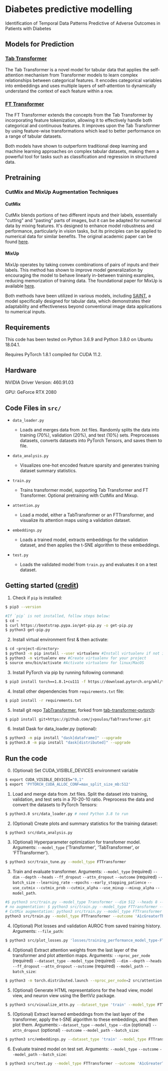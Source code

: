 # Diabetes predictive modelling
Identification of Temporal Data Patterns Predictive of Adverse Outcomes in Patients with Diabetes

## Models for Prediction

### [Tab Transformer](https://github.com/lucidrains/tab-transformer-pytorch)
The Tab Transformer is a novel model for tabular data that applies the self-attention mechanism from Transformer models to learn complex relationships between categorical features. It encodes categorical variables into embeddings and uses multiple layers of self-attention to dynamically understand the context of each feature within a row.

### [FT Transformer](https://github.com/lucidrains/tab-transformer-pytorch?tab=readme-ov-file#ft-transformer)
The FT Transformer extends the concepts from the Tab Transformer by incorporating feature tokenization, allowing it to effectively handle both categorical and continuous features. It improves upon the Tab Transformer by using feature-wise transformations which lead to better performance on a range of tabular datasets.

Both models have shown to outperform traditional deep learning and machine learning approaches on complex tabular datasets, making them a powerful tool for tasks such as classification and regression in structured data.

## Pretraining

### CutMix and MixUp Augmentation Techniques

#### CutMix
CutMix blends portions of two different inputs and their labels, essentially "cutting" and "pasting" parts of images, but it can be adapted for numerical data by mixing features. It's designed to enhance model robustness and performance, particularly in vision tasks, but its principles can be applied to numerical data for similar benefits. The original academic paper can be found [here](https://arxiv.org/abs/1905.04899).
<!-- For details on implementing CutMix in PyTorch, see [PyTorch's documentation](https://pytorch.org/vision/main/generated/torchvision.transforms.v2.CutMix.html) and its [use cases](https://pytorch.org/vision/main/auto_examples/transforms/plot_cutmix_mixup.html#sphx-glr-auto-examples-transforms-plot-cutmix-mixup-py).  -->

#### MixUp
MixUp operates by taking convex combinations of pairs of inputs and their labels. This method has shown to improve model generalization by encouraging the model to behave linearly in-between training examples, reducing memorization of training data. The foundational paper for MixUp is available [here](https://arxiv.org/abs/1710.09412).
<!-- For PyTorch implementation details, refer to [PyTorch's MixUp documentation](https://pytorch.org/vision/main/generated/torchvision.transforms.v2.MixUp.html).  -->

Both methods have been utilized in various models, including [SAINT](https://arxiv.org/abs/2106.01342), a model specifically designed for tabular data, which demonstrates their adaptability and effectiveness beyond conventional image data applications to numerical inputs. 

## Requirements

This code has been tested on Python 3.6.9 and Python 3.8.0 on Ubuntu 18.04.1.

Requires PyTorch 1.8.1 compiled for CUDA 11.2.

## Hardware

NVIDIA Driver Version: 460.91.03

GPU: GeForce RTX 2080

## Code Files in `src/`

- `data_loader.py`
	- Loads and merges data from .txt files. Randomly splits the data into training (70%), validation (20%), and test (10%) sets. Preprocesses datasets, converts datasets into PyTorch Tensors, and saves them to file.

- `data_analysis.py`
	- Visualizes one-hot encoded feature sparsity and generates training dataset summary statistics.

- `train.py`
	- Trains transformer model, supporting Tab Transformer and FT Transformer. Optional pretraining with CutMix and Mixup. 

- `attention.py`
	- Load a model, either a TabTransformer or an FTTransformer, and visualize its attention maps using a validation dataset.

- `embeddings.py`
	- Loads a trained model, extracts embeddings for the validation dataset, and then applies the t-SNE algorithm to these embeddings.

- `test.py`
	- Loads the validated model from `train.py` and evaluates it on a test dataset.

## Getting started ([credit](https://gist.github.com/Ravi2712/47f070a6578153d3caee92bb67134963))

1. Check if `pip` is installed:
```bash
$ pip3 --version

#If `pip` is not installed, follow steps below:
$ cd ~
$ curl https://bootstrap.pypa.io/get-pip.py -o get-pip.py
$ python3 get-pip.py
```

2. Install virtual environment first & then activate:
```bash
$ cd <project-directory>
$ python3 -m pip install --user virtualenv #Install virtualenv if not installed in your system
$ python3 -m virtualenv env #Create virtualenv for your project
$ source env/bin/activate #Activate virtualenv for linux/MacOS
```

3. Install PyTorch via pip by running following command:
```bash
$ pip3 install torch==1.8.1+cu111 -f https://download.pytorch.org/whl/torch_stable.html
```

4. Install other dependencies from `requirements.txt` file:
```bash
$ pip3 install -r requirements.txt
```

5. Install git repo [TabTransformer](https://github.com/jvpoulos/TabTransformer), forked from [tab-transformer-pytorch](https://github.com/lucidrains/tab-transformer-pytorch):
```bash
$ pip3 install git+https://github.com/jvpoulos/TabTransformer.git
```

6. Install Dask for data_loader.py (optional):

```bash
$ python3 -m pip install "dask[dataframe]" --upgrade
$ python3.8 -m pip install "dask[distributed]" --upgrade
```
## Run the code

0.  (Optional) Set CUDA_VISIBLE_DEVICES environment variable
```bash
$ export CUDA_VISIBLE_DEVICES="0,1" 
$ export 'PYTORCH_CUDA_ALLOC_CONF=max_split_size_mb:512'
```

1. Load and merge data from .txt files. Split the dataset into training, validation, and test sets in a 70-20-10 ratio. Preprocess the data and convert the datasets to PyTorch Tensors:

```bash
$ python3.8 src/data_loader.py # need Python 3.8 to run
```

2. (Optional) Create plots and summary statistics for the training dataset:

```bash
$ python3 src/data_analysis.py
``` 
3. (Optional) Hyperparameter optimization for transfomer model. Arguments: `--model_type` ('Transformer', 'TabTransformer', or 'FTTransformer').

```bash
$ python3 scr/train_tune.py --model_type FTTransformer
```

3. Train and evaluate transformer. Arguments: `--model_type` (required) `--dim` `--depth` `--heads` `--ff_dropout` `--attn_dropout` `--outcome` (required) `--batch_size` `--learning_rate` `--epochs` `--early_stopping_patience` `--use_cutmix`  `--cutmix_prob`  `--cutmix_alpha`  `--use_mixup` `--mixup_alpha`  `--model_path`.

```bash
#$ python3 src/train.py --model_type Transformer --dim 512 --heads 8 --dropout 0.0 --outcome 'A1cGreaterThan7' --batch_size 128 --epochs 200 --disable_early_stopping
# no augmentation: $ python3 src/train.py --model_type FTTransformer --dim 128 --attn_dropout 0.0 --outcome 'A1cGreaterThan7' --batch_size 16 --epochs 100 --early_stopping_patience 10 --run_id 'bnymues5' --wandb_path 'model_weights/FTTransformer_dim128_dim3_heads8_fdr0.1_adr0.0_el6_dl6_ffdim2048_dr0.1_A1cGreaterThan7_bs16_lr0.001_ep24_esFalse_esp10_rs42_cmp0.3_cml10_umfalse_ma0.2_ucfalse_best.pth'
# CutMix augmentation: python3 src/train.py --model_type FTTransformer --dim 128 --attn_dropout 0.0 --ff_dropout 0.0  --outcome 'A1cGreaterThan7' --batch_size 16 --epochs 100 --early_stopping_patience 10 --run_id '8zthc8tx' --wandb_path 'model_weights/FTTransformer_dim128_dim3_heads8_fdr0.0_adr0.0_el6_dl6_ffdim2048_dr0.1_A1cGreaterThan7_bs16_lr0.001_ep24_esFalse_esp10_rs42_cmp0.3_cml10_umfalse_ma0.2_ucfalse_best.pth' 
python3 src/train.py --model_type FTTransformer --outcome 'A1cGreaterThan7' --batch_size 8 --epochs 200 --disable_early_stopping
```

4. (Optional) Plot losses and validation AUROC from saved training history. Arguments: `--file_path`:

```bash
$ python3 src/plot_losses.py 'losses/training_performance_model_type-FTTransformer_dim-128_attn_dropout-0_1_outcome-A1cGreaterThan7_batch_size-8_lr-0_1_ep-24_esp-10_cutmix_prob-0_3_cutmix_alpha-10_use_mixup-false_mixup_alpha-0_2_use_cutmix-true.pkl'
```

4. (Optional) Extract attention weights from the last layer of the transformer and plot attention maps. Arguments: `--nproc_per_node` (required) `--dataset_type` `--model_type` (required) `--dim` `--depth` `--heads` `--ff_dropout` `--attn_dropout` `--outcome` (required) `--model_path` `--batch_size`:

```bash
$ python3 -m torch.distributed.launch --nproc_per_node=2 src/attention.py --dataset_type 'train' --model_type FTTransformer --dim 128 --depth 3 --heads 8 --attn_dropout 0.0 --outcome 'A1cGreaterThan7' --model_path 'model_weights/FTTransformer_dim128_dim3_heads8_fdr0.0_adr0.0_el6_dl6_ffdim2048_dr0.1_A1cGreaterThan7_bs16_lr0.001_ep24_esFalse_esp10_rs42_cmp0.3_cml10_umfalse_ma0.2_ucfalse_best.pth' --batch_size 16
```

5. (Optional) Generate HTML representations for the head view, model view, and neuron view using the BertViz package.
```bash
$ python3 src/visualize_attn.py --dataset_type 'train' --model_type FTTransformer --dim 128 --depth 3 --heads 8 --attn_dropout 0.0 --ff_dropout 0.0 --model_path 'model_weights/FTTransformer_dim128_dim3_heads8_fdr0.0_adr0.0_el6_dl6_ffdim2048_dr0.1_A1cGreaterThan7_bs16_lr0.001_ep24_esFalse_esp10_rs42_cmp0.3_cml10_umfalse_ma0.2_ucfalse_best.pth'
```

5. (Optional) Extract learned embeddings from the last layer of the transformer, apply the t-SNE algorithm to these embeddings, and then plot them. Arguments:`--dataset_type` `--model_type` `--dim` (optional)  `--attn_dropout` (optional) `--outcome`  `--model_path` `--batch_size`:

```bash
$ python3 src/embeddings.py --dataset_type 'train' --model_type FTTransformer --dim 128 --depth 3 --heads 8 --attn_dropout 0.0 --outcome 'A1cGreaterThan7' --model_path 'model_weights/FTTransformer_dim128_dim3_heads8_fdr0.0_adr0.0_el6_dl6_ffdim2048_dr0.1_A1cGreaterThan7_bs16_lr0.001_ep24_esFalse_esp10_rs42_cmp0.3_cml10_umfalse_ma0.2_ucfalse_best.pth' --batch_size 16 
```

6. Evaluate trained model on test set. Arguments: `--model_type` `--outcome`  `--model_path` `--batch_size`:

```bash
$ python3 src/test.py --model_type FTTransformer --outcome 'A1cGreaterThan7' --model_path 'model_weights/FTTransformer_dim128_dim3_heads8_fdr0.0_adr0.0_el6_dl6_ffdim2048_dr0.1_A1cGreaterThan7_bs16_lr0.001_ep24_esFalse_esp10_rs42_cmp0.3_cml10_umfalse_ma0.2_ucfalse_best.pth' --batch_size 16
```